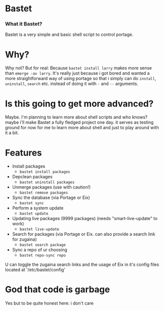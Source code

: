 # Bastet
### What it Bastet?
Bastet is a very simple and basic shell script to control portage.

# Why?
Why not? But for real: Because `bastet install larry` makes more sense than `emerge -av larry`. It's really just because i got bored and wanted a more straightforward way of using portage so that i simply can do `install`, `uninstall`, `search` etc. instead of doing it with `-` and `--` arguments.

# Is this going to get more advanced?
Maybe. I'm planning to learn more about shell scripts and who knows? maybe i'll make Bastet a fully fledged project one day. it serves as testing ground for now for me to learn more about shell and just to play around with it a bit.

# Features
- Install packages
  - `bastet install packages`
- Depclean packages
  - `bastet uninstall packages`
- Unmerge packages (use with caution!)
  - `bastet remove packages`
- Sync the database (via Portage or Eix)
  - `bastet sync`
- Perform a system update
  - `bastet update`
- Updating live packages (9999 packages) (needs "smart-live-update" to work)
  - `bastet live-update`
- Search for packages (via Portage or Eix. can also provide a search link for zugaina)
  - `bastet search package`
- Sync a repo of ur choosing
  - `bastet repo-sync repo`

U can toggle the zugaina search links and the usage of Eix in it's config files located at '/etc/bastet/config'

# God that code is garbage
Yes but to be quite honest here: i don't care
